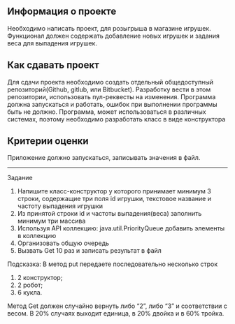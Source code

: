 ## Информация о проекте
Необходимо написать проект, для розыгрыша в магазине игрушек. Функционал должен содержать добавление новых игрушек и 
задания веса для выпадения игрушек.
## Как сдавать проект
Для сдачи проекта необходимо создать отдельный общедоступный репозиторий(Github, gitlub, или Bitbucket). Разработку 
вести в этом репозитории, использовать пул-реквесты на изменения. Программа должна запускаться и работать, ошибок при 
выполнении программы быть не должно. Программа, может использоваться в различных системах, поэтому необходимо 
разработать класс в виде конструктора
## Критерии оценки
Приложение должно запускаться, записывать значения в файл.

---
Задание
1) Напишите класс-конструктор у которого принимает минимум 3 строки, содержащие три поля id игрушки, текстовое 
название и частоту выпадения игрушки
2) Из принятой строки id и частоты выпадения(веса) заполнить минимум три массива
3) Используя API коллекцию: java.util.PriorityQueue добавить элементы в коллекцию
4) Организовать общую очередь 
5) Вызвать Get 10 раз и записать результат в файл

Подсказка:
В метод put передаете последовательно несколько строк
1) 2 конструктор;
2) 2 робот;
3) 6 кукла.

Метод Get должен случайно вернуть либо “2”, либо “3” и соответствии с весом.
В 20% случаях выходит единица, в 20% двойка и в 60% тройка.
      